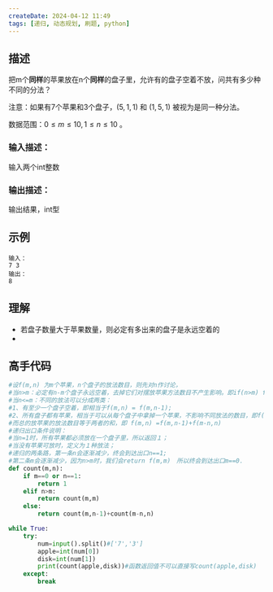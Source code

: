 ```yaml
---
createDate: 2024-04-12 11:49
tags: [递归, 动态规划, 刷题, python]
---
```

## 描述

把m个**同样**的苹果放在n个**同样**的盘子里，允许有的盘子空着不放，问共有多少种不同的分法？

注意：如果有7个苹果和3个盘子，$(5,1,1)$ 和 $(1,5,1)$ 被视为是同一种分法。

数据范围：$0≤m≤10,1≤n≤10$ 。

### 输入描述：

输入两个int整数

### 输出描述：

输出结果，int型

## 示例
```0
输入：
7 3
输出：
8
```

## 理解

- 若盘子数量大于苹果数量，则必定有多出来的盘子是永远空着的
- 

## 高手代码
```python
#设f(m,n) 为m个苹果，n个盘子的放法数目，则先对n作讨论，  
#当n>m：必定有n-m个盘子永远空着，去掉它们对摆放苹果方法数目不产生影响。即if(n>m) f(m,n) = f(m,m)　　  
#当n<=m：不同的放法可以分成两类：  
#1、有至少一个盘子空着，即相当于f(m,n) = f(m,n-1);  
#2、所有盘子都有苹果，相当于可以从每个盘子中拿掉一个苹果，不影响不同放法的数目，即f(m,n) = f(m-n,n).  
#而总的放苹果的放法数目等于两者的和，即 f(m,n) =f(m,n-1)+f(m-n,n)  
#递归出口条件说明：  
#当n=1时，所有苹果都必须放在一个盘子里，所以返回１；  
#当没有苹果可放时，定义为１种放法；  
#递归的两条路，第一条n会逐渐减少，终会到达出口n==1;  
#第二条m会逐渐减少，因为n>m时，我们会return f(m,m)　所以终会到达出口m==0．
def count(m,n):
    if m==0 or n==1:
        return 1
    elif n>m:
        return count(m,m)
    else:
        return count(m,n-1)+count(m-n,n)

while True:
    try:
        num=input().split()#['7','3']
        apple=int(num[0])
        disk=int(num[1])
        print(count(apple,disk))#函数返回值不可以直接写count(apple,disk)
    except:
        break
```